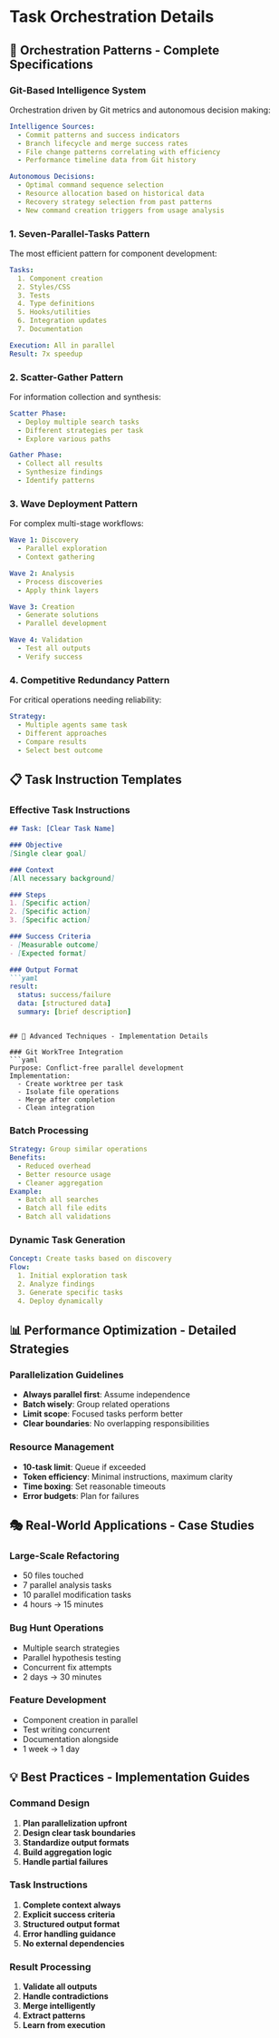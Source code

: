 # Task Orchestration Details

## 🎯 Orchestration Patterns - Complete Specifications

### Git-Based Intelligence System
Orchestration driven by Git metrics and autonomous decision making:
```yaml
Intelligence Sources:
  - Commit patterns and success indicators
  - Branch lifecycle and merge success rates
  - File change patterns correlating with efficiency
  - Performance timeline data from Git history

Autonomous Decisions:
  - Optimal command sequence selection
  - Resource allocation based on historical data
  - Recovery strategy selection from past patterns
  - New command creation triggers from usage analysis
```

### 1. Seven-Parallel-Tasks Pattern
The most efficient pattern for component development:
```yaml
Tasks:
  1. Component creation
  2. Styles/CSS
  3. Tests
  4. Type definitions
  5. Hooks/utilities
  6. Integration updates
  7. Documentation

Execution: All in parallel
Result: 7x speedup
```

### 2. Scatter-Gather Pattern
For information collection and synthesis:
```yaml
Scatter Phase:
  - Deploy multiple search tasks
  - Different strategies per task
  - Explore various paths

Gather Phase:
  - Collect all results
  - Synthesize findings
  - Identify patterns
```

### 3. Wave Deployment Pattern
For complex multi-stage workflows:
```yaml
Wave 1: Discovery
  - Parallel exploration
  - Context gathering

Wave 2: Analysis
  - Process discoveries
  - Apply think layers

Wave 3: Creation
  - Generate solutions
  - Parallel development

Wave 4: Validation
  - Test all outputs
  - Verify success
```

### 4. Competitive Redundancy Pattern
For critical operations needing reliability:
```yaml
Strategy:
  - Multiple agents same task
  - Different approaches
  - Compare results
  - Select best outcome
```

## 📋 Task Instruction Templates

### Effective Task Instructions
```markdown
## Task: [Clear Task Name]

### Objective
[Single clear goal]

### Context
[All necessary background]

### Steps
1. [Specific action]
2. [Specific action]
3. [Specific action]

### Success Criteria
- [Measurable outcome]
- [Expected format]

### Output Format
```yaml
result:
  status: success/failure
  data: [structured data]
  summary: [brief description]
```
```

## 🚀 Advanced Techniques - Implementation Details

### Git WorkTree Integration
```yaml
Purpose: Conflict-free parallel development
Implementation:
  - Create worktree per task
  - Isolate file operations
  - Merge after completion
  - Clean integration
```

### Batch Processing
```yaml
Strategy: Group similar operations
Benefits:
  - Reduced overhead
  - Better resource usage
  - Cleaner aggregation
Example:
  - Batch all searches
  - Batch all file edits
  - Batch all validations
```

### Dynamic Task Generation
```yaml
Concept: Create tasks based on discovery
Flow:
  1. Initial exploration task
  2. Analyze findings
  3. Generate specific tasks
  4. Deploy dynamically
```

## 📊 Performance Optimization - Detailed Strategies

### Parallelization Guidelines
- **Always parallel first**: Assume independence
- **Batch wisely**: Group related operations
- **Limit scope**: Focused tasks perform better
- **Clear boundaries**: No overlapping responsibilities

### Resource Management
- **10-task limit**: Queue if exceeded
- **Token efficiency**: Minimal instructions, maximum clarity
- **Time boxing**: Set reasonable timeouts
- **Error budgets**: Plan for failures

## 🎭 Real-World Applications - Case Studies

### Large-Scale Refactoring
- 50 files touched
- 7 parallel analysis tasks
- 10 parallel modification tasks
- 4 hours → 15 minutes

### Bug Hunt Operations
- Multiple search strategies
- Parallel hypothesis testing
- Concurrent fix attempts
- 2 days → 30 minutes

### Feature Development
- Component creation in parallel
- Test writing concurrent
- Documentation alongside
- 1 week → 1 day

## 💡 Best Practices - Implementation Guides

### Command Design
1. **Plan parallelization upfront**
2. **Design clear task boundaries**
3. **Standardize output formats**
4. **Build aggregation logic**
5. **Handle partial failures**

### Task Instructions
1. **Complete context always**
2. **Explicit success criteria**
3. **Structured output format**
4. **Error handling guidance**
5. **No external dependencies**

### Result Processing
1. **Validate all outputs**
2. **Handle contradictions**
3. **Merge intelligently**
4. **Extract patterns**
5. **Learn from execution**
